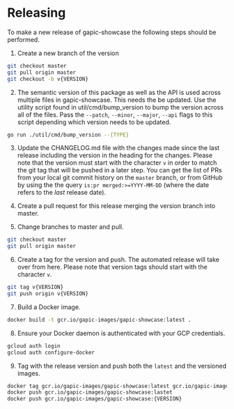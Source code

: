 # Releasing
To make a new release of gapic-showcase the following steps should be performed.

1. Create a new branch of the version
```sh
git checkout master
git pull origin master
git checkout -b v{VERSION}
```

2. The semantic version of this package as well as the API is used across multiple files in gapic-showcase. This needs the be updated. Use the utility script found in util/cmd/bump_version to bump the version across all of the files. Pass the `--patch`, `--minor`, `--major`, `--api` flags to this script depending which version needs to be updated.
```sh
go run ./util/cmd/bump_version --{TYPE}
```

3. Update the CHANGELOG.md file with the changes made since the last release including the version in the heading for the changes. Please note that the version must start with the character `v` in order to match the git tag that will be pushed in a later step. You can get the list of PRs from your local git commit history on the `master` branch, or from GitHub by using the the query `is:pr merged:>=YYYY-MM-DD` (where the date refers to the _last_ release date).

4. Create a pull request for this release merging the version branch into master.

5. Change branches to master and pull.
```sh
git checkout master
git pull origin master
```

6. Create a tag for the version and push. The automated release will take over from here. Please note that version tags should start with the character `v`.
```sh
git tag v{VERSION}
git push origin v{VERSION}
```

7. Build a Docker image.
```sh
docker build -t gcr.io/gapic-images/gapic-showcase:latest .
```

8. Ensure your Docker daemon is authenticated with your GCP credentials.
```sh
gcloud auth login
gcloud auth configure-docker
```

9. Tag with the release version and push both the `latest` and the versioned images.
```sh
docker tag gcr.io/gapic-images/gapic-showcase:latest gcr.io/gapic-images/gapic-showcase:{VERSION}
docker push gcr.io/gapic-images/gapic-showcase:lastet
docker push gcr.io/gapic-images/gapic-showcase:{VERSION}
```
